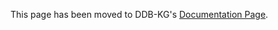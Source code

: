 This page has been moved to DDB-KG's [Documentation Page](http://ise-fizkarlsruhe.github.io/ddbkg/docs/examples/).
